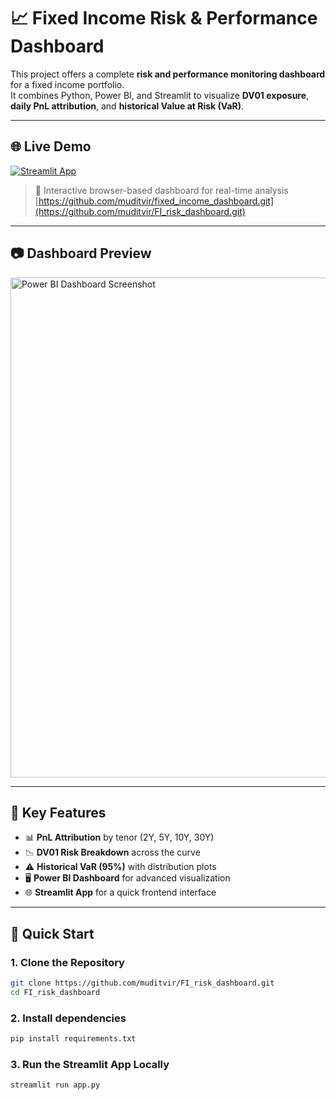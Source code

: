 # 📈 Fixed Income Risk & Performance Dashboard

This project offers a complete **risk and performance monitoring dashboard** for a fixed income portfolio.  
It combines Python, Power BI, and Streamlit to visualize **DV01 exposure**, **daily PnL attribution**, and **historical Value at Risk (VaR)**.

---

## 🌐 Live Demo

[![Streamlit App](https://img.shields.io/badge/Launch%20Streamlit%20App-orange?logo=streamlit&logoColor=white)]([https://fixed-income-dashboard.streamlit.app](https://fixed-income-risk-dashboard.streamlit.app/))
> 🔎 Interactive browser-based dashboard for real-time analysis
> [https://github.com/muditvir/fixed_income_dashboard.git](https://github.com/muditvir/FI_risk_dashboard.git)


---

## 📷 Dashboard Preview

<img src="assets/dashboard.png" alt="Power BI Dashboard Screenshot" width="800"/>

---

## 🧩 Key Features

- 📊 **PnL Attribution** by tenor (2Y, 5Y, 10Y, 30Y)
- 📉 **DV01 Risk Breakdown** across the curve
- ⚠️ **Historical VaR (95%)** with distribution plots
- 🖥️ **Power BI Dashboard** for advanced visualization
- 🌐 **Streamlit App** for a quick frontend interface

---

## 🚀 Quick Start

### 1. Clone the Repository

```bash
git clone https://github.com/muditvir/FI_risk_dashboard.git
cd FI_risk_dashboard
```

### 2. Install dependencies
```bash
pip install requirements.txt
```

### 3. Run the Streamlit App Locally
```bash
streamlit run app.py
```


